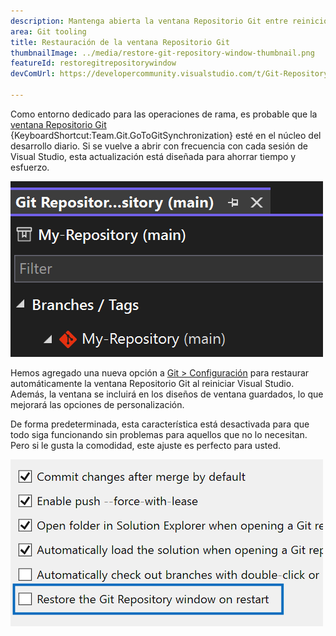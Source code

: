 ```yaml
---
description: Mantenga abierta la ventana Repositorio Git entre reinicios con esta nueva configuración.
area: Git tooling
title: Restauración de la ventana Repositorio Git
thumbnailImage: ../media/restore-git-repository-window-thumbnail.png
featureId: restoregitrepositorywindow
devComUrl: https://developercommunity.visualstudio.com/t/Git-Repository-window-is-not-restored-in/1255797

---
```



Como entorno dedicado para las operaciones de rama, es probable que la [ventana Repositorio Git](vscmd://Team.Git.GoToGitSynchronization) {KeyboardShortcut:Team.Git.GoToGitSynchronization} esté en el núcleo del desarrollo diario. Si se vuelve a abrir con frecuencia con cada sesión de Visual Studio, esta actualización está diseñada para ahorrar tiempo y esfuerzo.

![Lista de ramas de la ventana Repositorio Git.](../media/restore-git-repository-window-thumbnail.png)

Hemos agregado una nueva opción a [Git > Configuración](vscmd://Team.Git.Settings) para restaurar automáticamente la ventana Repositorio Git al reiniciar Visual Studio. Además, la ventana se incluirá en los diseños de ventana guardados, lo que mejorará las opciones de personalización.

De forma predeterminada, esta característica está desactivada para que todo siga funcionando sin problemas para aquellos que no lo necesitan. Pero si le gusta la comodidad, este ajuste es perfecto para usted.

![Página Configuración de Git con la casilla Restaurar repositorio Git.](../media/restore-git-repository-window-setting.png)
